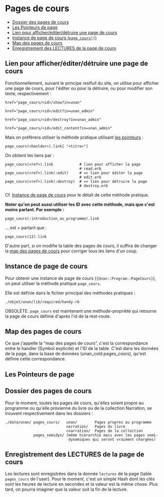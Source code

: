 # Pages de cours

* [Dossier des pages de cours](#dossierdespagesdecours)
* [Les Pointeurs de page](#leshandlersdepage)
* [Lien pour afficher/éditer/détruire une page de cours](#lienpourafficherunepagedecours)
* [Instance de page de cours (`page_cours()`)](#instancedepagedecours)
* [Map des pages de cours](#mapdespagesdecours)
* [Enregistrement des LECTURES de la page de cours](#lecturesdelapagedecours)

<a name='lienpourafficherunepagedecours'></a>

## Lien pour afficher/éditer/détruire une page de cours

Fonctionnellement, suivant le principe restfull du site, on utilise pour afficher une page de cours, pour l'éditer ou pour la détruire, ou pour modifier son texte, respectivement :

    href="page_cours/<id>/show?in=unan"

    href="page_cours/<id>/edit?in=unan_admin"

    href="page_cours/<id>/destroy?in=unan_admin"

    href="page_cours/<id>/edit_content?in=unan_admin"

Mais on préfèrera utiliser la méthode pratique utilisant [les pointeurs](#leshandlersdepage) :

    page_cours(<hanlder>).link[ "<titre>"]

On obtient les liens par :

    page_cours(<ref>).link            # lien pour afficher la page
                                      # read.erb
    page_cours(<ref>).link(:edit)     # => lien pour éditer la page
                                      # edit.erb
    page_cours(<ref>).link(:destroy)  # => lien pour détruire la page
                                      # destroy.erb

Cf. [Instance de page de cours](#instancedepagedecours) pour le détail de cette méthode pratique.

**Noter qu'on peut aussi utiliser les ID avec cette méthode, mais que c'est moins parlant. Par exemple :**

    page_cours(:introduction_au_programme).link

… est + parlant que :

    page_cours(12).link

D'autre part, si on modifie la table des pages de cours, il suffira de changer la [map des pages de cours](#mapdespagesdecours) pour corriger tous les liens d'un coup.

<a name='instancedepagedecours'></a>

## Instance de page de cours

Pour obtenir une instance de page de cours (`{Unan::Program::PageCours}`), on peut utiliser la méthode pratique `page_cours`.

Elle est définie dans le fichier principal des méthodes pratiques :

    ./objet/unan/lib/required/handy.rb

OBSOLÈTE. `page_cours` est maintenant une méthode-propriété qui retourne la page de cours définie d'après l'id de la rest-route.

<a name='mapdespagesdecours'></a>

## Map des pages de cours

Ce que j'appelle la “map des pages de cours”, c'est la correspondance entre le handler (Symbol explicite) et l'ID de la table. C'est dans les données de la page, dans la base de données (unan_cold.pages_cours), qu'est définie cette correspondance.

<a name='leshandlersdepage'></a>

## Les Pointeurs de page


<a name='dossierdespagesdecours'></a>

## Dossier des pages de cours

Pour le moment, toutes les pages de cours, qu'elles soient propre au programme ou qu'elle provienne du livre ou de la collection Narration, se trouvent respectivement dans les dossiers :

    ./data/unan/ pages_cours/   unan/        Pages propres au programme
                                narration/   Pages du livre
                                cnarration/  Pages de la collection
                 pages_semidyn/ (même hiérarchie mais avec les pages semi-
                                 dynamiques qui seront vraiment chargées)


<a name='lecturesdelapagedecours'></a>

## Enregistrement des LECTURES de la page de cours

Les lectures sont enregistrées dans la donnée `lectures` de la page (table `pages_cours` de l'user). Pour le moment, c'est un simple Hash dont les clés sont les heures de lecture en secondes et la valeur est la même chose. Plus tard, on pourra imaginer que la valeur soit la fin de la lecture.
